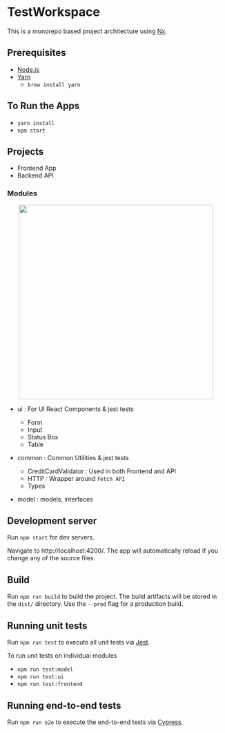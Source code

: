 

# TestWorkspace

This is a monorepo based project architecture using [Nx](https://nx.dev).

## Prerequisites

- [Node.js](https://nodejs.org/en/)
- [Yarn](https://yarnpkg.com/en/docs/install#mac-stable)
  - `brew install yarn`
  
  
## To Run the Apps

- `yarn install`
- `npm start`

## Projects

- Frontend App
- Backend API

### Modules

<p align="center"><img src="https://raw.githubusercontent.com/nrwl/nx/master/nx-logo.png" width="450"></p>

- ui : For UI React Components & jest tests
  - Form
  - Input
  - Status Box
  - Table
  
- common : Common Utilities & jest tests
  - CreditCardValidator : Used in both Frontend and API
  - HTTP : Wrapper around `fetch API`
  - Types
  
- model : models, interfaces


## Development server

Run `npm start` for dev servers.

Navigate to http://localhost:4200/. The app will automatically reload if you change any of the source files.


## Build

Run `npm run build` to build the project. The build artifacts will be stored in the `dist/` directory. Use the `--prod` flag for a production build.

## Running unit tests

Run `npm run test` to execute all unit tests via [Jest](https://jestjs.io).

To run unit tests on  individual modules

- `npm run test:model`
- `npm run test:ui`
- `npm run test:frontend`


## Running end-to-end tests

Run `npm run e2e` to execute the end-to-end tests via [Cypress](https://www.cypress.io).

